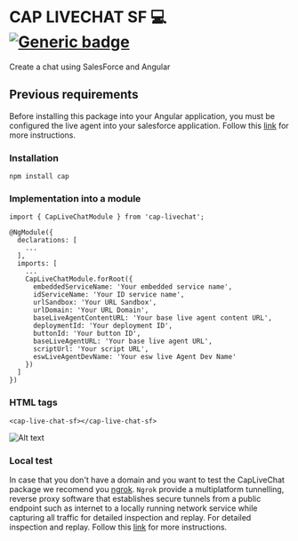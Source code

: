 # CAP LIVECHAT SF 💻 [![Generic badge](https://img.shields.io/badge/CAP-Active-<COLOR>.svg)](https://shields.io/) 

Create a chat using SalesForce and Angular  

## **Previous requirements**

Before installing this package into your Angular application, you must be configured the live agent into your salesforce application. Follow this [link](https://help.salesforce.com/articleView?id=snapins_chat_setup.htm&type=5) for more instructions.

### Installation

``` npm install cap ```

### **Implementation into a module**

``` 
import { CapLiveChatModule } from 'cap-livechat';

@NgModule({
  declarations: [
    ...
  ],
  imports: [
    ...
    CapLiveChatModule.forRoot({
      embeddedServiceName: 'Your embedded service name',
      idServiceName: 'Your ID service name',
      urlSandbox: 'Your URL Sandbox',
      urlDomain: 'Your URL Domain',
      baseLiveAgentContentURL: 'Your base live agent content URL',
      deploymentId: 'Your deployment ID',
      buttonId: 'Your button ID',
      baseLiveAgentURL: 'Your base live agent URL',
      scriptUrl: 'Your script URL',
      eswLiveAgentDevName: 'Your esw live Agent Dev Name'
    })
  ]
})

```

### **HTML tags**

`<cap-live-chat-sf></cap-live-chat-sf>` 

![Alt text](https://github.com/software-allies/cap-livechat/blob/development/assets/images/cap-livechat.png?raw=true "caplivechat")

### **Local test**

In case that you don't have a domain and you want to test the CapLiveChat package we recomend you [ngrok](https://ngrok.com/). ``Ngrok`` provide a multiplatform tunnelling, reverse proxy software that establishes secure tunnels from a public endpoint such as internet to a locally running network service while capturing all traffic for detailed inspection and replay. For detailed inspection and replay. Follow this [link](https://www.npmjs.com/package/ngrok) for more instructions.
